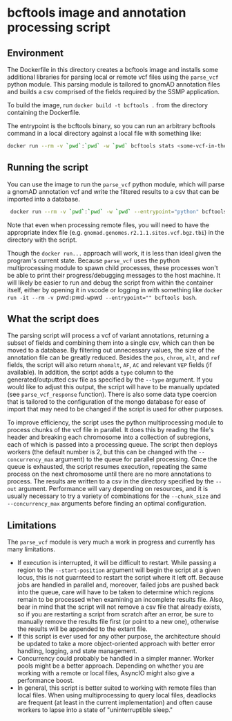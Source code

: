# bcftools image and annotation processing script

## Environment

The Dockerfile in this directory creates a bcftools image and installs some additional libraries for parsing local or remote vcf files using the `parse_vcf` python module. This parsing module is tailored to gnomAD annotation files and builds a csv comprised of the fields required by the SSMP application.

To build the image, run `docker build -t bcftools .` from the directory containing the Dockerfile.

The entrypoint is the bcftools binary, so you can run an arbitrary bcftools command in a local directory against a local file with something like:

```bash
docker run --rm -v `pwd`:`pwd` -w `pwd` bcftools stats <some-vcf-in-the-current-working-directory.bgz>
```

## Running the script

You can use the image to run the `parse_vcf` python module, which will parse a gnomAD annotation vcf and write the filtered results to a csv that can be imported into a database.

```bash
 docker run --rm -v `pwd`:`pwd` -w `pwd` --entrypoint="python" bcftools -m parse_vcf --source gnomad_2.1.1_exome --type exome --out my-local-results-directory https://gnomad-public-us-east-1.s3.amazonaws.com/release/2.1.1/vcf/genomes/gnomad.genomes.r2.1.1.sites.vcf.bgz
```

Note that even when processing remote files, you will need to have the appropriate index file (e.g. `gnomad.genomes.r2.1.1.sites.vcf.bgz.tbi`) in the directory with the script.

Though the `docker run...` approach will work, it is less than ideal given the program's current state. Because `parse_vcf` uses the python multiprocessing module to spawn child processes, these processes won't be able to print their progress/debugging messages to the host machine. It will likely be easier to run and debug the script from within the container itself, either by opening it in vscode or logging in with something like `docker run -it --rm -v `pwd`:`pwd`-w`pwd` --entrypoint="" bcftools bash`.

## What the script does

The parsing script will process a vcf of variant annotations, returning a subset of fields and combining them into a single csv, which can then be moved to a database. By filtering out unnecessary values, the size of the annotation file can be greatly reduced. Besides the `pos`, `chrom`, `alt`, and `ref` fields, the script will also return `nhomalt`, `AF`, `AC` and relevant `VEP` fields (if available). In addition, the script adds a `type` column to the generated/outputted csv file as specified by the `--type` argument. If you would like to adjust this output, the script will have to be manually updated (see `parse_vcf_response` function). There is also some data type coercion that is tailored to the configuration of the mongo database for ease of import that may need to be changed if the script is used for other purposes.

To improve efficiency, the script uses the python multiprocessing module to process chunks of the vcf file in parallel. It does this by reading the file's header and breaking each chromosome into a collection of subregions, each of which is passed into a processing queue. The script then deploys workers (the default number is 2, but this can be changed with the `--concurrency_max` argument) to the queue for parallel processing. Once the queue is exhausted, the script resumes execution, repeating the same process on the next chromosome until there are no more annotations to process. The results are written to a csv in the directory specified by the `--out` argument. Performance will vary depending on resources, and it is usually necessary to try a variety of combinations for the `--chunk_size` and `--concurrency_max` arguments before finding an optimal configuration.

## Limitations

The `parse_vcf` module is very much a work in progress and currently has many limitations.

- If execution is interrupted, it will be difficult to restart. While passing a region to the `--start-position` argument will begin the script at a given locus, this is not guarnteed to restart the script where it left off. Because jobs are handled in parallel and, moreover, failed jobs are pushed back into the queue, care will have to be taken to determine which regions remain to be processed when examining an incomplete results file. Also, bear in mind that the script will not remove a csv file that already exists, so if you are restarting a script from scratch after an error, be sure to manually remove the results file first (or point to a new one), otherwise the results will be appended to the extant file.
- If this script is ever used for any other purpose, the architecture should be updated to take a more object-oriented approach with better error handling, logging, and state management.
- Concurrency could probably be handled in a simpler manner. Worker pools might be a better approach. Depending on whether you are working with a remote or local files, AsyncIO might also give a performance boost.
- In general, this script is better suited to working with remote files than local files. When using multiprocessing to query local files, deadlocks are frequent (at least in the current implementation) and often cause workers to lapse into a state of "uninterruptible sleep."
